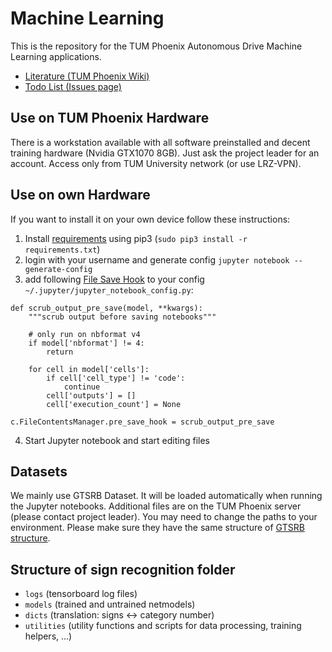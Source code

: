 # Machine Learning
This is the repository for the TUM Phoenix Autonomous Drive Machine Learning applications. 
* [Literature (TUM Phoenix Wiki)](https://wiki.tum.de/display/phoenix/Machine+Learning)
* [Todo List (Issues page)](https://github.com/tum-phoenix/drive_ml/issues)

## Use on TUM Phoenix Hardware
There is a workstation available with all software preinstalled and decent training hardware (Nvidia GTX1070 8GB). Just ask the project leader for an account. Access only from TUM University network (or use LRZ-VPN).

## Use on own Hardware
If you want to install it on your own device follow these instructions:
1. Install [requirements](https://github.com/tum-phoenix/drive_ml/blob/master/requirements.txt) using pip3 (`sudo pip3 install -r requirements.txt`)
2. login with your username and generate config `jupyter notebook --generate-config`
3. add following [File Save Hook](http://jupyter-notebook.readthedocs.io/en/stable/extending/savehooks.html) to your config `~/.jupyter/jupyter_notebook_config.py`:
```
def scrub_output_pre_save(model, **kwargs):
    """scrub output before saving notebooks"""

    # only run on nbformat v4
    if model['nbformat'] != 4:
        return

    for cell in model['cells']:
        if cell['cell_type'] != 'code':
            continue
        cell['outputs'] = []
        cell['execution_count'] = None

c.FileContentsManager.pre_save_hook = scrub_output_pre_save
```
4. Start Jupyter notebook and start editing files

## Datasets
We mainly use GTSRB Dataset. It will be loaded automatically when running the Jupyter notebooks. Additional files are on the TUM Phoenix server (please contact project leader). You may need to change the paths to your environment. Please make sure they have the same structure of [GTSRB structure](http://benchmark.ini.rub.de/?section=gtsrb&subsection=dataset#Structure).

## Structure of sign recognition folder
- `logs` (tensorboard log files)
- `models` (trained and untrained netmodels)
- `dicts` (translation: signs <-> category number)
- `utilities` (utility functions and scripts for data processing, training helpers, ...)
